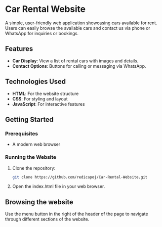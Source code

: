 # Car Rental Website

A simple, user-friendly web application showcasing cars available for rent. Users can easily browse the available cars and contact us via phone or WhatsApp for inquiries or bookings.

## Features
- **Car Display**: View a list of rental cars with images and details.
- **Contact Options**: Buttons for calling or messaging via WhatsApp.

## Technologies Used
- **HTML**: For the website structure
- **CSS**: For styling and layout
- **JavaScript**: For interactive features

## Getting Started

### Prerequisites
- A modern web browser

### Running the Website
1. Clone the repository:
   ```bash
   git clone https://github.com/redicapoj/Car-Rental-Website.git
2. Open the index.html file in your web browser.

## Browsing the website
Use the menu button in the right of the header of the page to navigate through different sections of the website.

